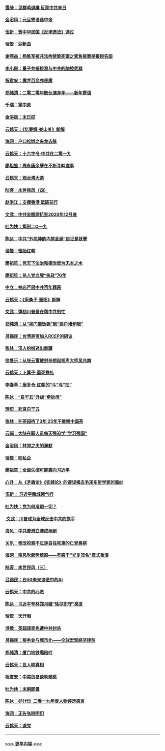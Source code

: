 #### [雪绮：见群鸡退鹰  反观中共末日](../pages/nsc993/n11762112.md?t=01022333) 
#### [金浴凤：元旦寄语迷中帝](../pages/nsc993/n11761788.md?t=01022333) 
#### [伍新：贺中华民国《反渗透法》通过](../pages/nsc993/n11761994.md?t=01022333) 
#### [理悟：迎新曲](../pages/nsc993/n11761152.md?t=01022333) 
#### [谢燕益：杨胜军被非法拘禁致死案之紧急报案举报控告函](../pages/nsc993/n11756134.md?t=01022333) 
#### [李小刚：量子共振检测与中共的脑控武器](../pages/nsc993/n11754518.md?t=01022333) 
#### [祝君安：魔共百变亦是魔](../pages/nsc993/n11754469.md?t=01022333) 
#### [郑纯清：二零二零年散伙演弃年——新年寄语](../pages/nsc993/n11754195.md?t=01022333) 
#### [千瑞：望中原](../pages/nsc993/n11754159.md?t=01022333) 
#### [金浴凤：末日叹](../pages/nsc993/n11752359.md?t=01022333) 
#### [云鹤天：《忆秦娥‧娄山关》新解](../pages/nsc993/n11752348.md?t=01022333) 
#### [海网：户口松绑之来龙去脉](../pages/nsc993/n11752328.md?t=01022333) 
#### [云鹤天：十六字令‧中共在二零一九](../pages/nsc993/n11752305.md?t=01022333) 
#### [廖祖笙：周永康余孽在不断寻衅滋事](../pages/nsc993/n11751013.md?t=01022333) 
#### [云鹤天：观台湾大选](../pages/nsc993/n11751007.md?t=01022333) 
#### [陆客：末世民风（四）](../pages/nsc993/n11749203.md?t=01022333) 
#### [赵洪江：支撑香港 砥砺前行](../pages/nsc993/n11748482.md?t=01022333) 
#### [文武：中共妄图顽抗到2020年12月底](../pages/nsc993/n11748446.md?t=01022333) 
#### [吐为快：挥别二O一九](../pages/nsc993/n11748411.md?t=01022333) 
#### [陈达：中共“外扰神韵内禁圣诞”自证是妖孽](../pages/nsc993/n11748226.md?t=01022333) 
#### [理悟：怪胎红朝](../pages/nsc993/n11748206.md?t=01022333) 
#### [廖祖笙：党天下法治和德治皆为无本之木](../pages/nsc993/n11748135.md?t=01022333) 
#### [廖祖笙：杀人党血腥“执政”70年](../pages/nsc993/n11745144.md?t=01022333) 
#### [中立：神必严惩中共百年罪恶](../pages/nsc993/n11744970.md?t=01022333) 
#### [云鹤天：《采桑子‧重阳》新解](../pages/nsc993/n11744948.md?t=01022333) 
#### [文武：弹劾川普是在帮中共的忙](../pages/nsc993/n11744758.md?t=01022333) 
#### [郑纯清：从“挨门砸饭锅”到“挨户堵炉眼”](../pages/nsc993/n11744745.md?t=01022333) 
#### [吕锡民：台湾是否加入RCEP的研议](../pages/nsc993/n11744701.md?t=01022333) 
#### [张林：汉人纷纷逃出新疆](../pages/nsc993/n11743530.md?t=01022333) 
#### [徐曼沅：从张云雷被封杀想起相声大师吴兆南](../pages/nsc993/n11741816.md?t=01022333) 
#### [云鹤天：卜算子‧垂死挣扎](../pages/nsc993/n11739956.md?t=01022333) 
#### [李春草：唐多令‧红朝的“斗”与“拍”](../pages/nsc993/n11739830.md?t=01022333) 
#### [陈达：“自干五”升级“牵妨母”](../pages/nsc993/n11739724.md?t=01022333) 
#### [理悟：悲哀自干五](../pages/nsc993/n11739547.md?t=01022333) 
#### [张林：在茶园待了3年 25年不敢喝中国茶](../pages/nsc993/n11739240.md?t=01022333) 
#### [云端：大陆在职人员每天强迫学“学习强国”](../pages/nsc993/n11738735.md?t=01022333) 
#### [金浴凤：林郑之夫的渊默](../pages/nsc993/n11737735.md?t=01022333) 
#### [理悟：叹私企](../pages/nsc993/n11737715.md?t=01022333) 
#### [廖祖笙：全面失控可能袭向习近平](../pages/nsc993/n11737704.md?t=01022333) 
#### [心升：从《矛盾论》《实践论》的谬误揭去毛泽东哲学家的面纱](../pages/nsc993/n11736962.md?t=01022333) 
#### [伍新： 习近平赌城赌气行](../pages/nsc993/n11736929.md?t=01022333) 
#### [吐为快：党为何凌蹈一切？](../pages/nsc993/n11736915.md?t=01022333) 
#### [ 文武：川普成为全球反击中共的旗手](../pages/nsc993/n11736882.md?t=01022333) 
#### [海风：中共废港立澳成闹剧](../pages/nsc993/n11735857.md?t=01022333) 
#### [关乐：修改校章不过是自往死凑的亡党臭棋](../pages/nsc993/n11735097.md?t=01022333) 
#### [海网：南风吹起势燎原——有感于“光复茂名”模式重演](../pages/nsc993/n11732308.md?t=01022333) 
#### [陆客：末世民风（三）](../pages/nsc993/n11732211.md?t=01022333) 
#### [吕锡民：在5G未来演进中的AI](../pages/nsc993/n11730010.md?t=01022333) 
#### [云鹤天：中共的心态](../pages/nsc993/n11729906.md?t=01022333) 
#### [陈达：习近平夸林郑月娥“恪尽职守”感言](../pages/nsc993/n11729881.md?t=01022333) 
#### [理悟：天开眼](../pages/nsc993/n11729699.md?t=01022333) 
#### [洪微：英超球星也遭中共封杀](../pages/nsc993/n11727243.md?t=01022333) 
#### [吕锡民：服务业与城市化——全球宏观经济转型](../pages/nsc993/n11725845.md?t=01022333) 
#### [郑纯清：厦门地铁塌陷吟](../pages/nsc993/n11725813.md?t=01022333) 
#### [云鹤天：世人明真相](../pages/nsc993/n11725621.md?t=01022333) 
#### [祝君安：中美贸易谈判随感](../pages/nsc993/n11725609.md?t=01022333) 
#### [吐为快：末朝即景](../pages/nsc993/n11723365.md?t=01022333) 
#### [陈达：《时代》二零一九年度人物评选感言](../pages/nsc993/n11723337.md?t=01022333) 
#### [海网：正告张晓明们](../pages/nsc993/n11723228.md?t=01022333) 
#### [云鹤天：退党](../pages/nsc993/n11723056.md?t=01022333) 

----
#### [ >>> 更早内容 <<< ](../indexes/nsc993-earlier.md)
